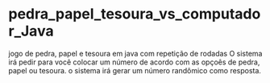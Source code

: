 # pedra_papel_tesoura_vs_computador_Java
jogo de pedra, papel e tesoura em java com repetição de rodadas
O sistema irá pedir para você colocar um número de acordo com as opçoês de pedra, papel ou tesoura. o sistema irá gerar um número randômico como resposta.
